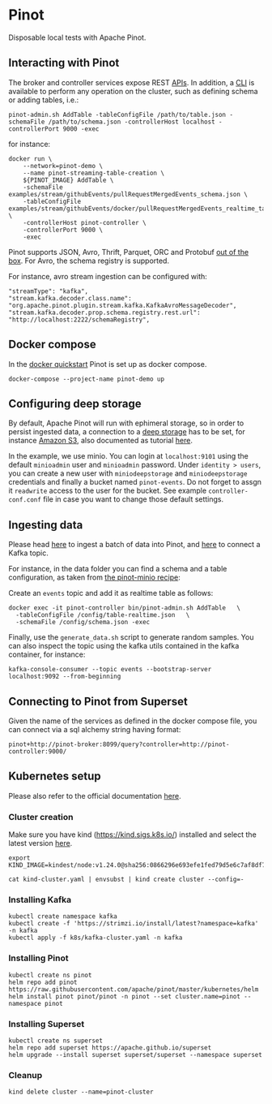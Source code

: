 # Pinot

Disposable local tests with Apache Pinot. 

## Interacting with Pinot

The broker and controller services expose REST [APIs](https://docs.pinot.apache.org/users/api).
In addition, a [CLI](https://docs.pinot.apache.org/operators/cli) is available to perform any operation on the cluster, such as defining schema or adding tables, i.e.:

```
pinot-admin.sh AddTable -tableConfigFile /path/to/table.json -schemaFile /path/to/schema.json -controllerHost localhost -controllerPort 9000 -exec
```

for instance:

```
docker run \
    --network=pinot-demo \
    --name pinot-streaming-table-creation \
    ${PINOT_IMAGE} AddTable \
    -schemaFile examples/stream/githubEvents/pullRequestMergedEvents_schema.json \
    -tableConfigFile examples/stream/githubEvents/docker/pullRequestMergedEvents_realtime_table_config.json \
    -controllerHost pinot-controller \
    -controllerPort 9000 \
    -exec
```

Pinot supports JSON, Avro, Thrift, Parquet, ORC and Protobuf [out of the box](https://docs.pinot.apache.org/v/release-0.11.0/basics/data-import/pinot-input-formats). For Avro, the schema registry is supported. 

For instance, avro stream ingestion can be configured with:

```
"streamType": "kafka",
"stream.kafka.decoder.class.name": "org.apache.pinot.plugin.stream.kafka.KafkaAvroMessageDecoder",
"stream.kafka.decoder.prop.schema.registry.rest.url": "http://localhost:2222/schemaRegistry",
```

## Docker compose

In the [docker quickstart](https://docs.pinot.apache.org/basics/getting-started/running-pinot-in-docker) Pinot is set up as docker compose.

```
docker-compose --project-name pinot-demo up
```

## Configuring deep storage

By default, Apache Pinot will run with ephimeral storage, so in order to persist ingested data, a connection to a [deep storage](https://docs.pinot.apache.org/basics/data-import#pinot-file-systems) has to be set, for instance [Amazon S3](https://docs.pinot.apache.org/users/tutorials/use-s3-as-deep-store-for-pinot), also documented as tutorial [here](https://dev.startree.ai/docs/pinot/recipes/minio-deep-store).

In the example, we use minio. You can login at `localhost:9101` using the default `minioadmin` user and `minioadmin` password.
Under `identity > users`, you can create a new user with `miniodeepstorage` and `miniodeepstorage` credentials and finally a bucket named `pinot-events`. Do not forget to assgn it `readwrite` access to the user for the bucket. See example `controller-conf.conf` file in case you want to change those default settings.

## Ingesting data

Please head [here](https://docs.pinot.apache.org/basics/getting-started/pushing-your-data-to-pinot) to ingest a batch of data into Pinot, and [here](https://docs.pinot.apache.org/basics/getting-started/pushing-your-streaming-data-to-pinot) to connect a Kafka topic.

For instance, in the data folder you can find a schema and a table configuration, as taken from [the pinot-minio recipe](https://github.com/startreedata/pinot-recipes/tree/main/recipes/minio-real-time):

Create an `events` topic and add it as realtime table as follows:

```
docker exec -it pinot-controller bin/pinot-admin.sh AddTable   \
  -tableConfigFile /config/table-realtime.json   \
  -schemaFile /config/schema.json -exec
```

Finally, use the `generate_data.sh` script to generate random samples. You can also inspect the topic using the kafka utils contained in the kafka container, for instance:

```
kafka-console-consumer --topic events --bootstrap-server localhost:9092 --from-beginning
```

## Connecting to Pinot from Superset

Given the name of the services as defined in the docker compose file, you can connect via a sql alchemy string having format:

```
pinot+http://pinot-broker:8099/query?controller=http://pinot-controller:9000/
```

## Kubernetes setup

Please also refer to the official documentation [here](https://docs.pinot.apache.org/basics/getting-started/kubernetes-quickstart).

### Cluster creation

Make sure you have kind (https://kind.sigs.k8s.io/) installed and select the latest version [here](https://github.com/kubernetes-sigs/kind/releases).

```
export KIND_IMAGE=kindest/node:v1.24.0@sha256:0866296e693efe1fed79d5e6c7af8df71fc73ae45e3679af05342239cdc5bc8e

cat kind-cluster.yaml | envsubst | kind create cluster --config=-
```

### Installing Kafka

```
kubectl create namespace kafka
kubectl create -f 'https://strimzi.io/install/latest?namespace=kafka' -n kafka
kubectl apply -f k8s/kafka-cluster.yaml -n kafka 
```

### Installing Pinot

```
kubectl create ns pinot
helm repo add pinot https://raw.githubusercontent.com/apache/pinot/master/kubernetes/helm
helm install pinot pinot/pinot -n pinot --set cluster.name=pinot --namespace pinot
```

### Installing Superset

```
kubectl create ns superset
helm repo add superset https://apache.github.io/superset
helm upgrade --install superset superset/superset --namespace superset
```

### Cleanup

```
kind delete cluster --name=pinot-cluster
```